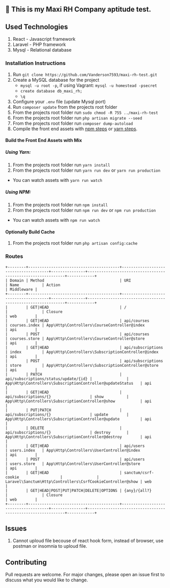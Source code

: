## :rocket: This is my Maxi RH Company aptitude test.

## Used Technologies

1. React - Javascript framework
2. Laravel - PHP framework
3. Mysql - Relational database

### Installation Instructions

1. Run `git clone https://github.com/Vanderson7593/maxi-rh-test.git`
2. Create a MySQL database for the project
    - `mysql -u root -p`, if using Vagrant: `mysql -u homestead -psecret`
    - `create database db_maxi_rh;`
    - `\q`
3. Configure your `.env` file (update Mysql port)
4. Run `composer update` from the projects root folder
5. From the projects root folder run `sudo chmod -R 755 ../maxi-rh-test`
6. From the projects root folder run `php artisan migrate --seed`
7. From the projects root folder run `composer dump-autoload`
8. Compile the front end assets with [npm steps](#using-npm) or [yarn steps](#using-yarn).

#### Build the Front End Assets with Mix

##### Using Yarn:

1. From the projects root folder run `yarn install`
2. From the projects root folder run `yarn run dev` or `yarn run production`

-   You can watch assets with `yarn run watch`

##### Using NPM:

1. From the projects root folder run `npm install`
2. From the projects root folder run `npm run dev` or `npm run production`

-   You can watch assets with `npm run watch`

#### Optionally Build Cache

1. From the projects root folder run `php artisan config:cache`

### Routes

```
+--------+----------------------------------------+--------------------------------------+---------------+------------------------------------------------------------+------------+
| Domain | Method                                 | URI                                  | Name          | Action                                                     | Middleware |
+--------+----------------------------------------+--------------------------------------+---------------+------------------------------------------------------------+------------+
|        | GET|HEAD                               | /                                    |               | Closure                                                    | web        |
|        | GET|HEAD                               | api/courses                          | courses.index | App\Http\Controllers\CourseController@index                | api        |
|        | POST                                   | api/courses                          | courses.store | App\Http\Controllers\CourseController@store                | api        |
|        | GET|HEAD                               | api/subscriptions                    | index         | App\Http\Controllers\SubscriptionController@index          | api        |
|        | POST                                   | api/subscriptions                    | store         | App\Http\Controllers\SubscriptionController@store          | api        |
|        | PATCH                                  | api/subscriptions/status/update/{id} |               | App\Http\Controllers\SubscriptionController@updateStatus   | api        |
|        | GET|HEAD                               | api/subscriptions/{}                 | show          | App\Http\Controllers\SubscriptionController@show           | api        |
|        | PUT|PATCH                              | api/subscriptions/{}                 | update        | App\Http\Controllers\SubscriptionController@update         | api        |
|        | DELETE                                 | api/subscriptions/{}                 | destroy       | App\Http\Controllers\SubscriptionController@destroy        | api        |
|        | GET|HEAD                               | api/users                            | users.index   | App\Http\Controllers\UserController@index                  | api        |
|        | POST                                   | api/users                            | users.store   | App\Http\Controllers\UserController@store                  | api        |
|        | GET|HEAD                               | sanctum/csrf-cookie                  |               | Laravel\Sanctum\Http\Controllers\CsrfCookieController@show | web        |
|        | GET|HEAD|POST|PUT|PATCH|DELETE|OPTIONS | {any}/{all?}                         |               | Closure                                                    | web        |
+--------+----------------------------------------+--------------------------------------+---------------+------------------------------------------------------------+------------+
```

## Issues

1. Cannot uploud file becouse of react hook form, instead of browser, use postman or insomnia to uploud file.

## Contributing

Pull requests are welcome. For major changes, please open an issue first to discuss what you would like to change.
